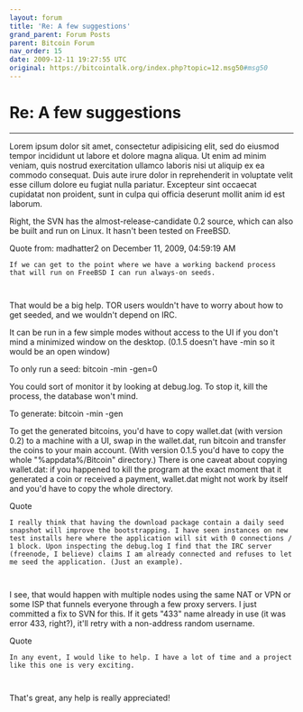 ```yaml
---
layout: forum
title: 'Re: A few suggestions'
grand_parent: Forum Posts
parent: Bitcoin Forum
nav_order: 15
date: 2009-12-11 19:27:55 UTC
original: https://bitcointalk.org/index.php?topic=12.msg50#msg50
---
```


# Re: A few suggestions

---


Lorem ipsum dolor sit amet, consectetur adipisicing elit, sed do eiusmod tempor incididunt ut labore et dolore magna aliqua. Ut enim ad minim veniam, quis nostrud exercitation ullamco laboris nisi ut aliquip ex ea commodo consequat. Duis aute irure dolor in reprehenderit in voluptate velit esse cillum dolore eu fugiat nulla pariatur. Excepteur sint occaecat cupidatat non proident, sunt in culpa qui officia deserunt mollit anim id est laborum.</p></div>

Right, the SVN has the almost-release-candidate 0.2 source, which can also be built and run on Linux.   It hasn't been tested on FreeBSD.

<div class="code-example"><p>Quote from: madhatter2 on December 11, 2009, 04:59:19 AM</p></div>
<div class="language-plaintext highlighter-rouge"><div class="highlight"><pre class="highlight">
<code>If we can get to the point where we have a working backend process that will run on FreeBSD I can run always-on seeds.</div>
</code></pre></div></div>

That would be a big help.  TOR users wouldn't have to worry about how to get seeded, and we wouldn't depend on IRC.

It can be run in a few simple modes without access to the UI if you don't mind a minimized window on the desktop.  (0.1.5 doesn't have -min so it would be an open window)

To only run a seed:
bitcoin -min -gen=0

You could sort of monitor it by looking at debug.log.  To stop it, kill the process, the database won't mind.

To generate:
bitcoin -min -gen

To get the generated bitcoins, you'd have to copy wallet.dat (with version 0.2) to a machine with a UI, swap in the wallet.dat, run bitcoin and transfer the coins to your main account.  (With version 0.1.5 you'd have to copy the whole "%appdata%/Bitcoin" directory.)  There is one caveat about copying wallet.dat: if you happened to kill the program at the exact moment that it generated a coin or received a payment, wallet.dat might not work by itself and you'd have to copy the whole directory.

<div class="code-example"><p>Quote</p></div>
<div class="language-plaintext highlighter-rouge"><div class="highlight"><pre class="highlight">
<code>I really think that having the download package contain a daily seed snapshot will improve the bootstrapping. I have seen instances on new test installs here where the application will sit with 0 connections / 1 block. Upon inspecting the debug.log I find that the IRC server (freenode, I believe) claims I am already connected and refuses to let me seed the application. (Just an example).</div>
</code></pre></div></div>

I see, that would happen with multiple nodes using the same NAT or VPN or some ISP that funnels everyone through a few proxy servers.  I just committed a fix to SVN for this.  If it gets "433" name already in use (it was error 433, right?), it'll retry with a non-address random username.  

<div class="code-example"><p>Quote</p></div>
<div class="language-plaintext highlighter-rouge"><div class="highlight"><pre class="highlight">
<code>In any event, I would like to help. I have a lot of time and a project like this one is very exciting.</div>
</code></pre></div></div>

That's great, any help is really appreciated!
